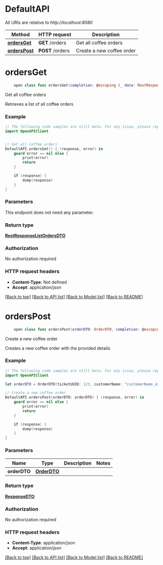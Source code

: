 # DefaultAPI

All URIs are relative to *http://localhost:8080*

Method | HTTP request | Description
------------- | ------------- | -------------
[**ordersGet**](DefaultAPI.md#ordersget) | **GET** /orders | Get all coffee orders
[**ordersPost**](DefaultAPI.md#orderspost) | **POST** /orders | Create a new coffee order


# **ordersGet**
```swift
    open class func ordersGet(completion: @escaping (_ data: RestResponseListOrdersDTO?, _ error: Error?) -> Void)
```

Get all coffee orders

Retrieves a list of all coffee orders

### Example
```swift
// The following code samples are still beta. For any issue, please report via http://github.com/OpenAPITools/openapi-generator/issues/new
import OpenAPIClient


// Get all coffee orders
DefaultAPI.ordersGet() { (response, error) in
    guard error == nil else {
        print(error)
        return
    }

    if (response) {
        dump(response)
    }
}
```

### Parameters
This endpoint does not need any parameter.

### Return type

[**RestResponseListOrdersDTO**](RestResponseListOrdersDTO.md)

### Authorization

No authorization required

### HTTP request headers

 - **Content-Type**: Not defined
 - **Accept**: application/json

[[Back to top]](#) [[Back to API list]](../README.md#documentation-for-api-endpoints) [[Back to Model list]](../README.md#documentation-for-models) [[Back to README]](../README.md)

# **ordersPost**
```swift
    open class func ordersPost(orderDTO: OrderDTO, completion: @escaping (_ data: ResponseDTO?, _ error: Error?) -> Void)
```

Create a new coffee order

Creates a new coffee order with the provided details

### Example
```swift
// The following code samples are still beta. For any issue, please report via http://github.com/OpenAPITools/openapi-generator/issues/new
import OpenAPIClient

let orderDTO = OrderDTO(ticketUUID: 123, customerName: "customerName_example", productName: "productName_example", count: 123, pickupTime: Date(), temperature: TemperatureOption(), isUserCup: true) // OrderDTO | 

// Create a new coffee order
DefaultAPI.ordersPost(orderDTO: orderDTO) { (response, error) in
    guard error == nil else {
        print(error)
        return
    }

    if (response) {
        dump(response)
    }
}
```

### Parameters

Name | Type | Description  | Notes
------------- | ------------- | ------------- | -------------
 **orderDTO** | [**OrderDTO**](OrderDTO.md) |  | 

### Return type

[**ResponseDTO**](ResponseDTO.md)

### Authorization

No authorization required

### HTTP request headers

 - **Content-Type**: application/json
 - **Accept**: application/json

[[Back to top]](#) [[Back to API list]](../README.md#documentation-for-api-endpoints) [[Back to Model list]](../README.md#documentation-for-models) [[Back to README]](../README.md)


